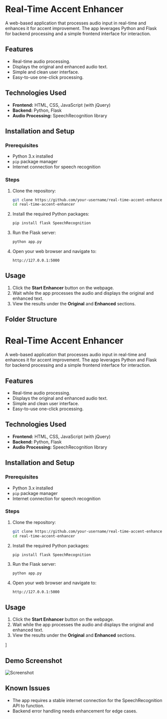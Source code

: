 # Real-Time Accent Enhancer

A web-based application that processes audio input in real-time and enhances it for accent improvement. The app leverages Python and Flask for backend processing and a simple frontend interface for interaction.

## Features

- Real-time audio processing.
- Displays the original and enhanced audio text.
- Simple and clean user interface.
- Easy-to-use one-click processing.

## Technologies Used

- **Frontend:** HTML, CSS, JavaScript (with jQuery)
- **Backend:** Python, Flask
- **Audio Processing:** SpeechRecognition library

## Installation and Setup

### Prerequisites

- Python 3.x installed
- `pip` package manager
- Internet connection for speech recognition

### Steps

1. Clone the repository:
    ```bash
    git clone https://github.com/your-username/real-time-accent-enhancer.git
    cd real-time-accent-enhancer
    ```

2. Install the required Python packages:
    ```bash
    pip install flask SpeechRecognition
    ```

3. Run the Flask server:
    ```bash
    python app.py
    ```

4. Open your web browser and navigate to:
    ```
    http://127.0.0.1:5000
    ```

## Usage

1. Click the **Start Enhancer** button on the webpage.
2. Wait while the app processes the audio and displays the original and enhanced text.
3. View the results under the **Original** and **Enhanced** sections.

## Folder Structure

# Real-Time Accent Enhancer

A web-based application that processes audio input in real-time and enhances it for accent improvement. The app leverages Python and Flask for backend processing and a simple frontend interface for interaction.

## Features

- Real-time audio processing.
- Displays the original and enhanced audio text.
- Simple and clean user interface.
- Easy-to-use one-click processing.

## Technologies Used

- **Frontend:** HTML, CSS, JavaScript (with jQuery)
- **Backend:** Python, Flask
- **Audio Processing:** SpeechRecognition library

## Installation and Setup

### Prerequisites

- Python 3.x installed
- `pip` package manager
- Internet connection for speech recognition

### Steps

1. Clone the repository:
    ```bash
    git clone https://github.com/your-username/real-time-accent-enhancer.git
    cd real-time-accent-enhancer
    ```

2. Install the required Python packages:
    ```bash
    pip install flask SpeechRecognition
    ```

3. Run the Flask server:
    ```bash
    python app.py
    ```

4. Open your web browser and navigate to:
    ```
    http://127.0.0.1:5000
    ```

## Usage

1. Click the **Start Enhancer** button on the webpage.
2. Wait while the app processes the audio and displays the original and enhanced text.
3. View the results under the **Original** and **Enhanced** sections.

]

## Demo Screenshot

![Screenshot](https://via.placeholder.com/800x400.png?text=Real-Time+Accent+Enhancer)

## Known Issues

- The app requires a stable internet connection for the SpeechRecognition API to function.
- Backend error handling needs enhancement for edge cases.
